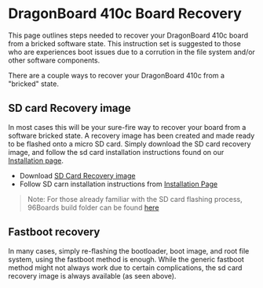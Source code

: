 # DragonBoard 410c Board Recovery

This page outlines steps needed to recover your DragonBoard 410c board from a bricked software state. This instruction set is suggested to those who are experiences boot issues due to a corrution in the file system and/or other software components.

There are a couple ways to recover your DragonBoard 410c from a "bricked" state.

## SD card Recovery image

In most cases this will be your sure-fire way to recover your board from a software bricked state. A recovery image has been created and made ready to be flashed onto a micro SD card. Simply download the SD card recovery image, and follow the sd card installation instructions found on our [Installation page](README.md).

- Download [SD Card Recovery image](http://builds.96boards.org/releases/dragonboard410c/linaro/rescue/latest/dragonboard410c_sdcard_rescue-*.zip)
- Follow SD carn installation instructions from [Installation Page](README.md)

> Note: For those already familiar with the SD card flashing process, 96Boards build folder can be found [here](http://builds.96boards.org/releases/dragonboard410c/linaro/rescue/latest/) 

## Fastboot recovery

In many cases, simply re-flashing the bootloader, boot image, and root file system, using the fastboot method is enough. While the generic fastboot method might not always work due to certain complications, the sd card recovery image is always available (as seen above).
